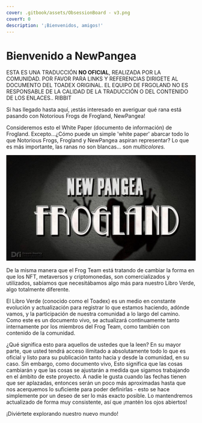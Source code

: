 ```yaml
---
cover: .gitbook/assets/ObsessionBoard - v3.png
coverY: 0
description: '¡Bienvenidos, amigos!'
---
```


# Bienvenido a NewPangea

ESTA ES UNA TRADUCCIÓN **NO OFICIAL**, REALIZADA POR LA COMUNIDAD. POR FAVOR PARA LINKS Y REFERENCIAS DIRIGETE AL DOCUMENTO DEL TOADEX ORIGINAL. EL EQUIPO DE FRGOLAND NO ES RESPONSABLE DE LA CALIDAD DE LA TRADUCCIÓN O DEL CONTENIDO DE LOS ENLACES.. RIBBIT

Si has llegado hasta aquí, ¡estás interesado en averiguar qué rana está pasando con Notorious Frogs de Frogland, NewPangea!&#x20;

Consideremos esto el White Paper (documento de información) de Frogland. Excepto...¿Cómo puede un simple 'white paper' abarcar todo lo que Notorious Frogs, Frogland y NewPangea aspiran representar? Lo que es más importante, las ranas no son blancas... son _multicolores._

![Arte de Dream Reality Interactive.](<.gitbook/assets/Untitled-1 (1).png>)

De la misma manera que el Frog Team está tratando de cambiar la forma en que los NFT, metaversos y criptomonedas, son comercializados y utilizados, sabíamos que necesitábamos algo más para nuestro Libro Verde, algo totalmente diferente.&#x20;

El Libro Verde (conocido como el Toadex) es un medio en constante evolución y actualización para registrar lo que estamos haciendo, adónde vamos, y la participación de nuestra comunidad a lo largo del camino. Como este es un documento vivo, se actualizará continuamente tanto internamente por los miembros del Frog Team, como también con contenido de la comunidad.&#x20;

¿Qué significa esto para aquellos de ustedes que la leen? En su mayor parte, que usted tendrá acceso ilimitado a absolutamente todo lo que es oficial y listo para su publicación tanto hacia y desde la comunidad, en su caso. Sin embargo, como documento vivo, Esto significa que las cosas cambiarán y que las cosas se ajustarán a medida que sigamos trabajando en el ámbito de este proyecto. A nadie le gusta cuando las fechas tienen que ser aplazadas, entonces serán un poco más aproximadas hasta que nos acerquemos lo suficiente para poder definirlas - esto se hace simplemente por un deseo de ser lo más exacto posible. Lo mantendremos actualizado de forma muy consistente, así que ¡mantén los ojos abiertos!

¡Diviértete explorando nuestro nuevo mundo!
